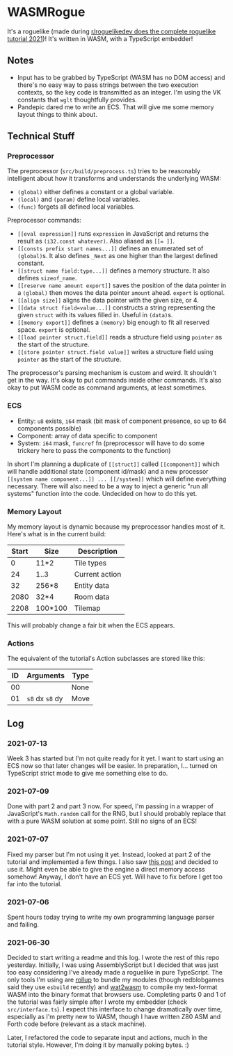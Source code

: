 # WASMRogue

It's a roguelike (made during [r/roguelikedev does the complete roguelike tutorial 2021](https://www.reddit.com/r/roguelikedev/comments/oa2g5r/roguelikedev_does_the_complete_roguelike_tutorial/))! It's written in WASM, with a TypeScript embedder!

## Notes

- Input has to be grabbed by TypeScript (WASM has no DOM access) and there's no easy way to pass strings between the two execution contexts, so the key code is transmitted as an integer. I'm using the VK constants that `wglt` thoughtfully provides.
- Pandepic dared me to write an ECS. That will give me some memory layout things to think about.

## Technical Stuff

### Preprocessor

The preprocessor (`src/build/preprocess.ts`) tries to be reasonably intelligent about how it transforms and understands the underlying WASM:

- `(global)` either defines a constant or a global variable.
- `(local)` and `(param)` define local variables.
- `(func)` forgets all defined local variables.

Preprocessor commands:

- `[[eval expression]]` runs `expression` in JavaScript and returns the result as `(i32.const whatever)`. Also aliased as `[[= ]]`.
- `[[consts prefix start names...]]` defines an enumerated set of `(global)`s. It also defines `_Next` as one higher than the largest defined constant.
- `[[struct name field:type...]]` defines a memory structure. It also defines `sizeof_name`.
- `[[reserve name amount export]]` saves the position of the data pointer in a `(global)` then moves the data pointer `amount` ahead. `export` is optional.
- `[[align size]]` aligns the data pointer with the given size, or 4.
- `[[data struct field=value...]]` constructs a string representing the given `struct` with its values filled in. Useful in `(data)`s.
- `[[memory export]]` defines a `(memory)` big enough to fit all reserved space. `export` is optional.
- `[[load pointer struct.field]]` reads a structure field using `pointer` as the start of the structure.
- `[[store pointer struct.field value]]` writes a structure field using `pointer` as the start of the structure.

The preprocessor's parsing mechanism is custom and weird. It shouldn't get in the way. It's okay to put commands inside other commands. It's also okay to put WASM code as command arguments, at least sometimes.

### ECS

- Entity: `u8` exists, `i64` mask (bit mask of component presence, so up to 64 components possible)
- Component: array of data specific to component
- System: `i64` mask, `funcref` fn (preprocessor will have to do some trickery here to pass the components to the function)

In short I'm planning a duplicate of `[[struct]]` called `[[component]]` which will handle additional state (component id/mask) and a new processor `[[system name component...]] ... [[/system]]` which will define everything necessary. There will also need to be a way to inject a generic "run all systems" function into the code. Undecided on how to do this yet.

### Memory Layout

My memory layout is dynamic because my preprocessor handles most of it. Here's what is in the current build:

| Start | Size     | Description    |
| ----- | -------- | -------------- |
| 0     | 11\*2    | Tile types     |
| 24    | 1..3     | Current action |
| 32    | 256\*8   | Entity data    |
| 2080  | 32\*4    | Room data      |
| 2208  | 100\*100 | Tilemap        |

This will probably change a fair bit when the ECS appears.

### Actions

The equivalent of the tutorial's Action subclasses are stored like this:

| ID  | Arguments       | Type |
| --- | --------------- | ---- |
| 00  |                 | None |
| 01  | `s8` dx `s8` dy | Move |

## Log

### 2021-07-13

Week 3 has started but I'm not quite ready for it yet. I want to start using an ECS now so that later changes will be easier. In preparation, I... turned on TypeScript strict mode to give me something else to do.

### 2021-07-09

Done with part 2 and part 3 now. For speed, I'm passing in a wrapper of JavaScript's `Math.random` call for the RNG, but I should probably replace that with a pure WASM solution at some point. Still no signs of an ECS!

### 2021-07-07

Fixed my parser but I'm not using it yet. Instead, looked at part 2 of the tutorial and implemented a few things. I also saw [this post](https://old.reddit.com/r/roguelikedev/comments/odulc3/update_wglt_is_blazing_fast_for_drawing_ascii_in/) and decided to use it. Might even be able to give the engine a direct memory access somehow! Anyway, I don't have an ECS yet. Will have to fix before I get too far into the tutorial.

### 2021-07-06

Spent hours today trying to write my own programming language parser and failing.

### 2021-06-30

Decided to start writing a readme and this log. I wrote the rest of this repo yesterday. Initially, I was using AssemblyScript but I decided that was just too easy considering I've already made a roguelike in pure TypeScript. The only tools I'm using are [rollup](rollupjs.org) to bundle my modules (though redblobgames said they use `esbuild` recently) and [wat2wasm](https://webassembly.github.io/wabt/demo/wat2wasm/) to compile my text-format WASM into the binary format that browsers use. Completing parts 0 and 1 of the tutorial was fairly simple after I wrote my embedder (check `src/interface.ts`). I expect this interface to change dramatically over time, especially as I'm pretty new to WASM, though I have written Z80 ASM and Forth code before (relevant as a stack machine).

Later, I refactored the code to separate input and actions, much in the tutorial style. However, I'm doing it by manually poking bytes. :)
